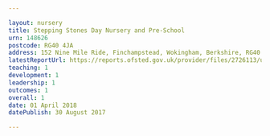 ```yaml
---

layout: nursery
title: Stepping Stones Day Nursery and Pre-School
urn: 148626
postcode: RG40 4JA
address: 152 Nine Mile Ride, Finchampstead, Wokingham, Berkshire, RG40 4JA
latestReportUrl: https://reports.ofsted.gov.uk/provider/files/2726113/urn/148626.pdf
teaching: 1
development: 1
leadership: 1
outcomes: 1
overall: 1
date: 01 April 2018 
datePublish: 30 August 2017

---
```


